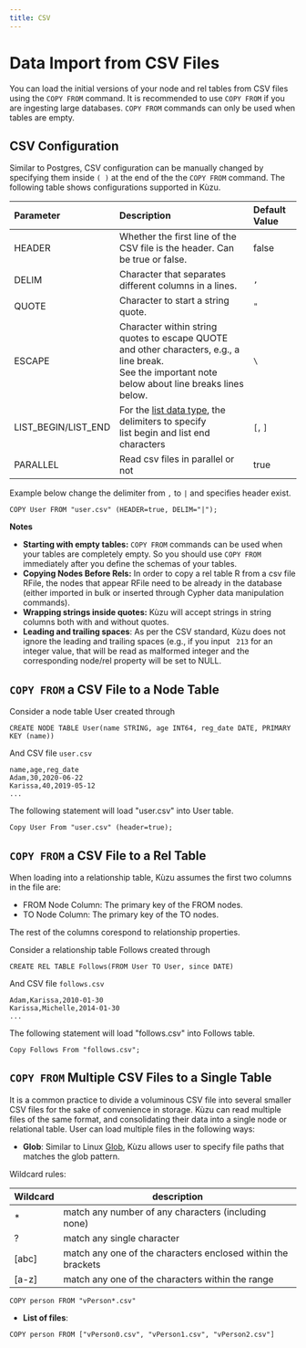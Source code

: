 ```yaml
---
title: CSV
---
```


# Data Import from CSV Files
You can load the initial versions of your node and rel tables from CSV files 
using the `COPY FROM` command. It is recommended to use `COPY FROM` if you are ingesting large databases.  `COPY FROM` commands can only be used when tables are empty. 

## CSV Configuration

Similar to Postgres, CSV configuration can be manually changed by specifying them inside `( )` at the end of the the `COPY FROM` command. The following table shows configurations supported in Kùzu.

| Parameter | Description | Default Value |
|:-----|:-----|:-----|
| HEADER | Whether the first line of the CSV file is the header. Can be true or false. | false |
| DELIM | Character that separates different columns in a lines. | `,`|
| QUOTE | Character to start a string quote. | `"` |
| ESCAPE | Character within string quotes to escape QUOTE and other characters, e.g., a line break. <br/> See the important note below about line breaks lines below.| `\` |
| LIST_BEGIN/LIST_END | For the [list data type](../cypher/data-types/list.md), the delimiters to specify <br/> list begin and list end characters | `[`, `]`|
| PARALLEL | Read csv files in parallel or not | true |

Example below change the delimiter from `,` to `|` and specifies header exist.
```
COPY User FROM "user.csv" (HEADER=true, DELIM="|");
```

**Notes** 
- **Starting with empty tables:** `COPY FROM` commands can be used when your tables are completely empty. So you should use `COPY FROM` immediately after you define the schemas of your tables. 
- **Copying Nodes Before Rels:** In order to copy a rel table R from a csv file RFile, the nodes that appear RFile need to be 
already in the database (either imported in bulk or inserted through Cypher data manipulation commands).
- **Wrapping strings inside quotes:** Kùzu will accept strings in string columns both with and without quotes. 
- **Leading and trailing spaces**: As per the CSV standard, Kùzu does not ignore the leading and trailing spaces (e.g., if you input ` 213` for 
  an integer value, that will be read as malformed integer and the corresponding node/rel property will be set to NULL.
  
## `COPY FROM` a CSV File to a Node Table 
Consider a node table User created through
```
CREATE NODE TABLE User(name STRING, age INT64, reg_date DATE, PRIMARY KEY (name))
```
And CSV file `user.csv`
```
name,age,reg_date
Adam,30,2020-06-22
Karissa,40,2019-05-12
...
```
The following statement will load "user.csv" into User table.
```
Copy User From "user.csv" (header=true);
```
## `COPY FROM` a CSV File to a Rel Table

When loading into a relationship table, Kùzu assumes the first two columns in the file are:
  - FROM Node Column: The primary key of the FROM nodes.
  - TO Node Column: The primary key of the TO nodes.
 
The rest of the columns corespond to relationship properties. 

Consider a relationship table Follows created through
```
CREATE REL TABLE Follows(FROM User TO User, since DATE)
```
And CSV file `follows.csv`
```
Adam,Karissa,2010-01-30
Karissa,Michelle,2014-01-30
...
```
The following statement will load "follows.csv" into Follows table.
```
Copy Follows From "follows.csv";
```

## `COPY FROM` Multiple CSV Files to a Single Table
It is a common practice to divide a voluminous CSV file into several smaller CSV files for the sake of convenience in storage. Kùzu can read multiple files of the same format, and consolidating their data into a single node or relational table. User can load multiple files in the following ways:

- **Glob**: Similar to Linux [Glob](https://man7.org/linux/man-pages/man7/glob.7.html), Kùzu allows user to specify file paths that matches the glob pattern.

Wildcard rules:

| Wildcard | description |
| ----------- | ----------- |
| * | match any number of any characters (including none) |
| ?	| match any single character |
| [abc] | match any one of the characters enclosed within the brackets |
| [a-z] | match any one of the characters within the range |

```
COPY person FROM "vPerson*.csv"
```

- **List of files**:

```
COPY person FROM ["vPerson0.csv", "vPerson1.csv", "vPerson2.csv"]
```
